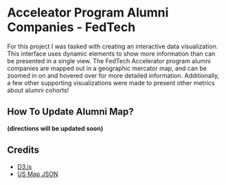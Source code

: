 Acceleator Program Alumni Companies  - FedTech
===================

For this project I was tasked with creating an interactive data visualization. This interface uses dynamic elements to show more
information than can be presented in a single view. The FedTech Accelerator program alumni companies are mapped out in a geographic mercator map, and can be zoomed in on and hovered over for more detailed information. Additionally, a few other supporting visualizations were made to present other metrics about alumni cohorts!

## How To Update Alumni Map?
**(directions will be updated soon)**
## Credits
* <a href="https://d3js.org">D3.js</a>
* <a href="http://bl.ocks.org">US Map JSON</a>
